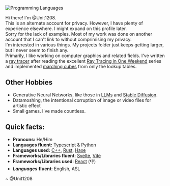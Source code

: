 ![Programming Languages](https://skillicons.dev/icons?i=ts,svelte,python)

Hi there! I'm @Unit1208.  
This is an alternate account for privacy. However, I have plenty of experience elsewhere. I might expand on this profile later.  
Sorry for the lack of examples. Most of my work was done on another account that I can't link to without comprimising my privacy.  
I'm interested in various things. My projects folder just keeps getting larger, but I never seem to finish any.   
Primarily, I like working on computer graphics and related fields. I've written a [ray tracer](https://en.wikipedia.org/wiki/Ray_tracing_(graphics)) after reading the excellent [Ray Tracing in One Weekend](https://raytracing.github.io/) series and implemented [marching cubes](https://en.wikipedia.org/wiki/Marching_cubes) from only the lookup tables. 
## Other Hobbies  
- Generative Neural Networks, like those in [LLMs](https://en.wikipedia.org/wiki/Large_language_model) and [Stable Diffusion](https://en.wikipedia.org/wiki/Stable_Diffusion).  
- Datamoshing, the intentional corruption of image or video files for artistic effect  
- Small games. I've made countless.  

## Quick facts:
- **Pronouns:** He/Him
- **Languages fluent:** [Typescript](https://www.typescriptlang.org/) & [Python](https://www.python.org/)  
- **Languages used:** [C++](https://en.wikipedia.org/wiki/C%2B%2B), [Rust](https://www.rust-lang.org/), [Haxe](https://haxe.org/)  
- **Frameworks/Libraries fluent**: [Svelte](https://svelte.dev/), [Vite](https://vitejs.dev/)  
- **Frameworks/Libraries used**: [React](https://react.dev/) (👎)  
- ***Languages*** **fluent**: English, ASL  

~ @Unit1208  

